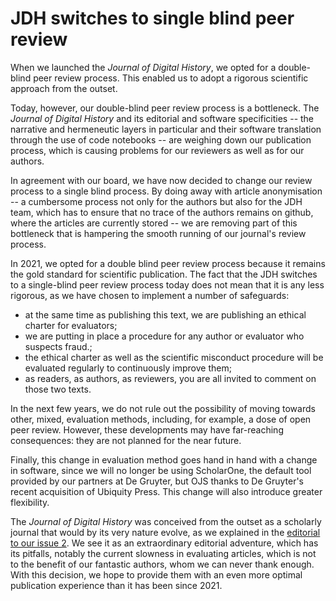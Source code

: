 # JDH switches to single blind peer review

When we launched the *Journal of Digital History*, we opted for a double-blind peer review process. This enabled us to adopt a rigorous scientific approach from the outset.

Today, however, our double-blind peer review process is a bottleneck. The *Journal of Digital History* and its editorial and software specificities -- the narrative and hermeneutic layers in particular and their software translation through the use of code notebooks -- are weighing down our publication process, which is causing problems for our reviewers as well as for our authors.

In agreement with our board, we have now decided to change our review process to a single blind process. By doing away with article anonymisation -- a cumbersome process not only for the authors but also for the JDH team, which has to ensure that no trace of the authors remains on github, where the articles are currently stored -- we are removing part of this bottleneck that is hampering the smooth running of our journal's review process.  

In 2021, we opted for a double blind peer review process because it remains the gold standard for scientific publication. The fact that the JDH switches to a single-blind peer review process today does not mean that it is any less rigorous, as we have chosen to implement a number of safeguards:
- at the same time as publishing this text, we are publishing an ethical charter for evaluators;
- we are putting in place a procedure for any author or evaluator who suspects fraud.;
- the ethical charter as well as the scientific misconduct procedure will be evaluated regularly to continuously improve them;
- as readers, as authors, as reviewers, you are all invited to comment on those two texts.

In the next few years, we do not rule out the possibility of moving towards other, mixed, evaluation methods, including, for example, a dose of open peer review. However, these developments may have far-reaching consequences: they are not planned for the near future.

Finally, this change in evaluation method goes hand in hand with a change in software, since we will no longer be using ScholarOne, the default tool provided by our partners at De Gruyter, but OJS thanks to De Gruyter's recent acquisition of Ubiquity Press. This change will also introduce greater flexibility.

The *Journal of Digital History* was conceived from the outset as a scholarly journal that would by its very nature evolve, as we explained in the [editorial to our issue 2](https://journalofdigitalhistory.org/en/article/m7DWqDjY3hoV). We see it as an extraordinary editorial adventure, which has its pitfalls, notably the current slowness in evaluating articles, which is not to the benefit of our fantastic authors, whom we can never thank enough. With this decision, we hope to provide them with an even more optimal publication experience than it has been since 2021.

